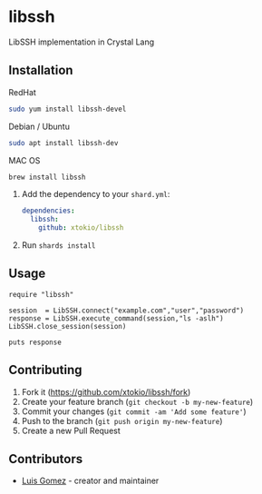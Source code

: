 # libssh

LibSSH implementation in Crystal Lang

## Installation

RedHat
```bash
sudo yum install libssh-devel
```

Debian / Ubuntu
```bash
sudo apt install libssh-dev
```

MAC OS
```bash
brew install libssh
```

1. Add the dependency to your `shard.yml`:

   ```yaml
   dependencies:
     libssh:
       github: xtokio/libssh
   ```

2. Run `shards install`

## Usage

```crystal
require "libssh"

session  = LibSSH.connect("example.com","user","password")
response = LibSSH.execute_command(session,"ls -aslh")
LibSSH.close_session(session)

puts response
```

## Contributing

1. Fork it (<https://github.com/xtokio/libssh/fork>)
2. Create your feature branch (`git checkout -b my-new-feature`)
3. Commit your changes (`git commit -am 'Add some feature'`)
4. Push to the branch (`git push origin my-new-feature`)
5. Create a new Pull Request

## Contributors

- [Luis Gomez](https://github.com/xtokio) - creator and maintainer

